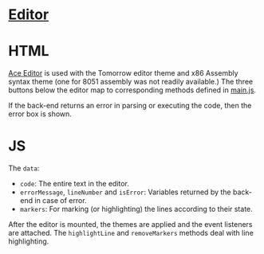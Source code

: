 # [Editor](../../src/components/Editor.vue)

# HTML
[Ace Editor](https://ace.c9.io/) is used with the Tomorrow editor theme and x86 Assembly syntax theme (one for 8051 assembly was not readily available.) The three buttons below the editor map to corresponding methods defined in [main.js](../../src/main.js).

If the back-end returns an error in parsing or executing the code, then the error box is shown.

# JS
The `data`:
- `code`: The entire text in the editor.
- `errorMessage`, `lineNumber` and `isError`: Variables returned by the back-end in case of error.
- `markers`: For marking (or highlighting) the lines according to their state.

After the editor is mounted, the themes are applied and the event listeners are attached. The `highlightLine` and `removeMarkers` methods deal with line highlighting.
